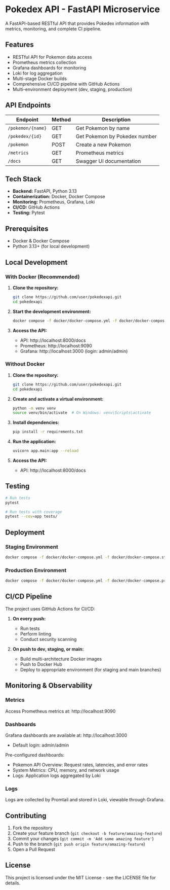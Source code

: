 # Pokedex API - FastAPI Microservice

A FastAPI-based RESTful API that provides Pokedex information with metrics, monitoring, and complete CI pipeline.

## Features

- RESTful API for Pokemon data access
- Prometheus metrics collection
- Grafana dashboards for monitoring
- Loki for log aggregation
- Multi-stage Docker builds
- Comprehensive CI/CD pipeline with GitHub Actions
- Multi-environment deployment (dev, staging, production)

## API Endpoints

| Endpoint | Method | Description |
|----------|--------|-------------|
| `/pokemon/{name}` | GET | Get Pokemon by name |
| `/pokedex/{id}` | GET | Get Pokemon by Pokedex number |
| `/pokemon` | POST | Create a new Pokemon |
| `/metrics` | GET | Prometheus metrics |
| `/docs` | GET | Swagger UI documentation |

## Tech Stack

- **Backend:** FastAPI, Python 3.13
- **Containerization:** Docker, Docker Compose
- **Monitoring:** Prometheus, Grafana, Loki
- **CI/CD:** GitHub Actions
- **Testing:** Pytest

## Prerequisites

- Docker & Docker Compose
- Python 3.13+ (for local development)

## Local Development

### With Docker (Recommended)

1. **Clone the repository:**
   ```bash
   git clone https://github.com/user/pokedexapi.git
   cd pokedexapi
   ```

2. **Start the development environment:**
   ```bash
   docker compose -f docker/docker-compose.yml -f docker/docker-compose.dev.yml up --build
   ```

3. **Access the API:**
   - API: http://localhost:8000/docs
   - Prometheus: http://localhost:9090
   - Grafana: http://localhost:3000 (login: admin/admin)

### Without Docker

1. **Clone the repository:**
   ```bash
   git clone https://github.com/user/pokedexapi.git
   cd pokedexapi
   ```

2. **Create and activate a virtual environment:**
   ```bash
   python -m venv venv
   source venv/bin/activate  # On Windows: venv\Scripts\activate
   ```

3. **Install dependencies:**
   ```bash
   pip install -r requirements.txt
   ```

4. **Run the application:**
   ```bash
   uvicorn app.main:app --reload
   ```

5. **Access the API:**
   - API: http://localhost:8000/docs

## Testing

```bash
# Run tests
pytest

# Run tests with coverage
pytest --cov=app tests/
```

## Deployment

### Staging Environment

```bash
docker compose -f docker/docker-compose.yml -f docker/docker-compose.staging.yml up -d
```

### Production Environment

```bash
docker compose -f docker/docker-compose.yml -f docker/docker-compose.prod.yml up -d
```

## CI/CD Pipeline

The project uses GitHub Actions for CI/CD:

1. **On every push:**
   - Run tests
   - Perform linting
   - Conduct security scanning

2. **On push to dev, staging, or main:**
   - Build multi-architecture Docker images
   - Push to Docker Hub
   - Deploy to appropriate environment (for staging and main branches)

## Monitoring & Observability

### Metrics

Access Prometheus metrics at: http://localhost:9090

### Dashboards

Grafana dashboards are available at: http://localhost:3000
- Default login: admin/admin

Pre-configured dashboards:
- Pokemon API Overview: Request rates, latencies, and error rates
- System Metrics: CPU, memory, and network usage
- Logs: Application logs aggregated by Loki

### Logs

Logs are collected by Promtail and stored in Loki, viewable through Grafana.

## Contributing

1. Fork the repository
2. Create your feature branch (`git checkout -b feature/amazing-feature`)
3. Commit your changes (`git commit -m 'Add some amazing feature'`)
4. Push to the branch (`git push origin feature/amazing-feature`)
5. Open a Pull Request

## License

This project is licensed under the MIT License - see the LICENSE file for details.
